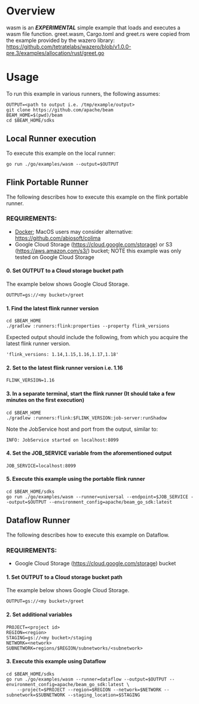 <!--
    Licensed to the Apache Software Foundation (ASF) under one
    or more contributor license agreements.  See the NOTICE file
    distributed with this work for additional information
    regarding copyright ownership.  The ASF licenses this file
    to you under the Apache License, Version 2.0 (the
    "License"); you may not use this file except in compliance
    with the License.  You may obtain a copy of the License at

      http://www.apache.org/licenses/LICENSE-2.0

    Unless required by applicable law or agreed to in writing,
    software distributed under the License is distributed on an
    "AS IS" BASIS, WITHOUT WARRANTIES OR CONDITIONS OF ANY
    KIND, either express or implied.  See the License for the
    specific language governing permissions and limitations
    under the License.
-->
# Overview

wasm is an **_EXPERIMENTAL_** simple example that loads and executes a wasm file function.
greet.wasm, Cargo.toml and greet.rs were copied from the example provided by the wazero library:
https://github.com/tetratelabs/wazero/blob/v1.0.0-pre.3/examples/allocation/rust/greet.go

# Usage

To run this example in various runners, the following assumes:

```
OUTPUT=<path to output i.e. /tmp/example/output>
git clone https://github.com/apache/beam
BEAM_HOME=$(pwd)/beam
cd $BEAM_HOME/sdks
```

## Local Runner execution

To execute this example on the local runner:

```shell
go run ./go/examples/wasm --output=$OUTPUT
```

## Flink Portable Runner

The following describes how to execute this example on the flink portable runner.

### REQUIREMENTS:

- [Docker](https://docker.io); MacOS users may consider alternative: https://github.com/abiosoft/colima
- Google Cloud Storage (https://cloud.google.com/storage) or S3 (https://aws.amazon.com/s3/) bucket;
NOTE this example was only tested on Google Cloud Storage

#### 0. Set OUTPUT to a Cloud storage bucket path

The example below shows Google Cloud Storage.
```
OUTPUT=gs://<my bucket>/greet
```

#### 1. Find the latest flink runner version

```shell
cd $BEAM_HOME
./gradlew :runners:flink:properties --property flink_versions
```

Expected output should include the following, from which you acquire the latest flink runner version.

```shell
'flink_versions: 1.14,1.15,1.16,1.17,1.18'
```

#### 2. Set to the latest flink runner version i.e. 1.16

```shell
FLINK_VERSION=1.16
```

#### 3. In a separate terminal, start the flink runner (It should take a few minutes on the first execution)
```shell
cd $BEAM_HOME
./gradlew :runners:flink:$FLINK_VERSION:job-server:runShadow
```

Note the JobService host and port from the output, similar to:

```shell
INFO: JobService started on localhost:8099
```

#### 4. Set the JOB_SERVICE variable from the aforementioned output

```shell
JOB_SERVICE=localhost:8099
```

#### 5. Execute this example using the portable flink runner

```shell
cd $BEAM_HOME/sdks
go run ./go/examples/wasm --runner=universal --endpoint=$JOB_SERVICE --output=$OUTPUT --environment_config=apache/beam_go_sdk:latest
```

## Dataflow Runner

The following describes how to execute this example on Dataflow.

### REQUIREMENTS:

- Google Cloud Storage (https://cloud.google.com/storage) bucket

#### 1. Set OUTPUT to a Cloud storage bucket path

The example below shows Google Cloud Storage.

```shell
OUTPUT=gs://<my bucket>/greet
```

#### 2. Set additional variables

```shell
PROJECT=<project id>
REGION=<region>
STAGING=gs://<my bucket>/staging
NETWORK=<network>
SUBNETWORK=regions/$REGION/subnetworks/<subnetwork>
```

#### 3. Execute this example using Dataflow

```
cd $BEAM_HOME/sdks
go run ./go/examples/wasm --runner=dataflow --output=$OUTPUT --environment_config=apache/beam_go_sdk:latest \
    --project=$PROJECT --region=$REGION --network=$NETWORK --subnetwork=$SUBNETWORK --staging_location=$STAGING
```
